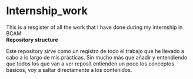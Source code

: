 # Internship_work
This is a resgister of all the work that I have done during my internship in BCAM  
**Repository structure**

Este repository sirve como un registro de todo el trabajo que he llevado a cabo a lo largo de mis prácticas. 
Sin mucho más que añadir y entendiendo que todos los que van a ver reposit entienden un poco los conceptos básicos, voy a saltar directamente a los contenidos.
